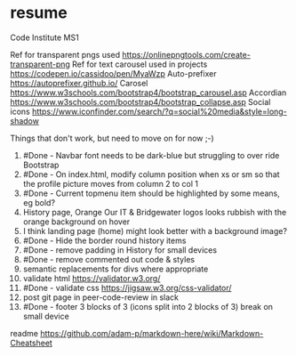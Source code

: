 # resume
Code Institute MS1

Ref for transparent pngs used https://onlinepngtools.com/create-transparent-png
Ref for text carousel used in projects https://codepen.io/cassidoo/pen/MyaWzp
Auto-prefixer https://autoprefixer.github.io/
Carosel https://www.w3schools.com/bootstrap4/bootstrap_carousel.asp
Accordian https://www.w3schools.com/bootstrap4/bootstrap_collapse.asp
Social icons https://www.iconfinder.com/search/?q=social%20media&style=long-shadow


Things that don't work, but need to move on for now ;-)

1) #Done - Navbar font needs to be dark-blue but struggling to over ride Bootstrap
2) #Done - On index.html, modify column position when xs or sm so that the profile picture moves from column 2 to col 1
3) #Done - Current topmenu item should be highlighted by some means, eg bold?
4) History page, Orange Our IT & Bridgewater logos looks rubbish with the orange background on hover
5) I think landing page (home) might look better with a background image?
6) #Done - Hide the border round history items
7) #Done - remove padding in History for small devices
8) #Done - remove commented out code & styles
9) semantic replacements for divs where appropriate
10) validate html https://validator.w3.org/
11) #Done - validate css https://jigsaw.w3.org/css-validator/
12) post git page in peer-code-review in slack
13) #Done - footer 3 blocks of 3 (icons split into 2 blocks of 3) break on small device

readme https://github.com/adam-p/markdown-here/wiki/Markdown-Cheatsheet